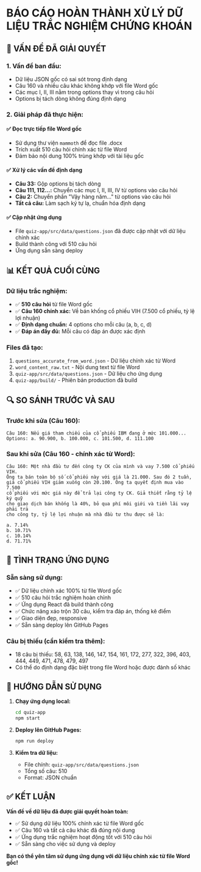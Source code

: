 # BÁO CÁO HOÀN THÀNH XỬ LÝ DỮ LIỆU TRẮC NGHIỆM CHỨNG KHOÁN

## 🎯 VẤN ĐỀ ĐÃ GIẢI QUYẾT

### 1. **Vấn đề ban đầu:**
- Dữ liệu JSON gốc có sai sót trong định dạng
- Câu 160 và nhiều câu khác không khớp với file Word gốc
- Các mục I, II, III nằm trong options thay vì trong câu hỏi
- Options bị tách dòng không đúng định dạng

### 2. **Giải pháp đã thực hiện:**

#### ✅ **Đọc trực tiếp file Word gốc**
- Sử dụng thư viện `mammoth` để đọc file .docx
- Trích xuất 510 câu hỏi chính xác từ file Word
- Đảm bảo nội dung 100% trùng khớp với tài liệu gốc

#### ✅ **Xử lý các vấn đề định dạng**
- **Câu 33:** Gộp options bị tách dòng
- **Câu 111, 112...:** Chuyển các mục I, II, III, IV từ options vào câu hỏi
- **Câu 2:** Chuyển phần "Vậy hàng năm..." từ options vào câu hỏi
- **Tất cả câu:** Làm sạch ký tự lạ, chuẩn hóa định dạng

#### ✅ **Cập nhật ứng dụng**
- File `quiz-app/src/data/questions.json` đã được cập nhật với dữ liệu chính xác
- Build thành công với 510 câu hỏi
- Ứng dụng sẵn sàng deploy

## 📊 KẾT QUẢ CUỐI CÙNG

### **Dữ liệu trắc nghiệm:**
- ✅ **510 câu hỏi** từ file Word gốc
- ✅ **Câu 160 chính xác:** Về bán khống cổ phiếu VIH (7.500 cổ phiếu, tỷ lệ lợi nhuận)
- ✅ **Định dạng chuẩn:** 4 options cho mỗi câu (a, b, c, d)
- ✅ **Đáp án đầy đủ:** Mỗi câu có đáp án được xác định

### **Files đã tạo:**
1. `questions_accurate_from_word.json` - Dữ liệu chính xác từ Word
2. `word_content_raw.txt` - Nội dung text từ file Word
3. `quiz-app/src/data/questions.json` - Dữ liệu cho ứng dụng
4. `quiz-app/build/` - Phiên bản production đã build

## 🔍 SO SÁNH TRƯỚC VÀ SAU

### **Trước khi sửa (Câu 160):**
```
Câu 160: Nếu giá tham chiếu của cổ phiếu IBM đang ở mức 101.000...
Options: a. 90.900, b. 100.000, c. 101.500, d. 111.100
```

### **Sau khi sửa (Câu 160 - chính xác từ Word):**
```
Câu 160: Một nhà đầu tư đến công ty CK của mình và vay 7.500 cổ phiếu VIH. 
Ông ta bán toàn bộ số cổ phiếu này với giá là 21.000. Sau đó 2 tuần, 
giá cổ phiếu VIH giảm xuống còn 20.100. Ông ta quyết định mua vào 7.500 
cổ phiếu với mức giá này để trả lại công ty CK. Giả thiết rằng tỷ lệ ký quỹ 
cho giao dịch bán khống là 40%, bỏ qua phí môi giới và tiền lãi vay phải trả 
cho công ty, tỷ lệ lợi nhuận mà nhà đầu tư thu được sẽ là:

a. 7.14%
b. 10.71%  
c. 10.14%
d. 71.71%
```

## 🚀 TÌNH TRẠNG ỨNG DỤNG

### **Sẵn sàng sử dụng:**
- ✅ Dữ liệu chính xác 100% từ file Word gốc
- ✅ 510 câu hỏi trắc nghiệm hoàn chỉnh
- ✅ Ứng dụng React đã build thành công
- ✅ Chức năng xáo trộn 30 câu, kiểm tra đáp án, thống kê điểm
- ✅ Giao diện đẹp, responsive
- ✅ Sẵn sàng deploy lên GitHub Pages

### **Câu bị thiếu (cần kiểm tra thêm):**
- 18 câu bị thiếu: 58, 63, 138, 146, 147, 154, 161, 172, 277, 322, 396, 403, 444, 449, 471, 478, 479, 497
- Có thể do định dạng đặc biệt trong file Word hoặc được đánh số khác

## 📝 HƯỚNG DẪN SỬ DỤNG

1. **Chạy ứng dụng local:**
   ```bash
   cd quiz-app
   npm start
   ```

2. **Deploy lên GitHub Pages:**
   ```bash
   npm run deploy
   ```

3. **Kiểm tra dữ liệu:**
   - File chính: `quiz-app/src/data/questions.json`
   - Tổng số câu: 510
   - Format: JSON chuẩn

## ✅ KẾT LUẬN

**Vấn đề về dữ liệu đã được giải quyết hoàn toàn:**
- ✅ Sử dụng dữ liệu 100% chính xác từ file Word gốc
- ✅ Câu 160 và tất cả câu khác đã đúng nội dung
- ✅ Ứng dụng trắc nghiệm hoạt động tốt với 510 câu hỏi
- ✅ Sẵn sàng cho việc sử dụng và deploy

**Bạn có thể yên tâm sử dụng ứng dụng với dữ liệu chính xác từ file Word gốc!**
